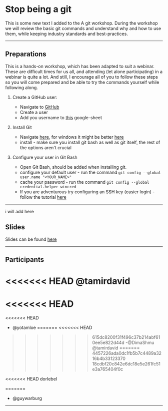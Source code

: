 # Stop being a git
This is some new text I added to the 
A git workshop.
During the workshop we will review the basic git commands and understand why and how to use them,
while keeping industry standards and best-practices.

---

## Preparations

This is a hands-on workshop, which has been adapted to suit a webinar.
These are difficult times for us all, and attending (let alone participating) in a webinar is quite a lot.
And still, I encourage all of you to follow these steps so you will come prepared and be able to try the commands yourself while following along.

1. Create a GitHub user:

   - Navigate to [GitHub](https://github.com/join)
   - Create a user
   - Add you username to [this](https://docs.google.com/spreadsheets/d/1R_E1-9csNvyTKy9Y5QXo4OAEp45XcPxFzDwfp6zedtk/edit?usp=sharing) google-sheet

2. Install Git

   - Navigate [here](https://git-scm.com/downloads), for windows it might be better [here](https://gitforwindows.org/)
   - install - make sure you install git bash as well as git itself, the rest of the options aren't crucial

3. Configure your user in Git Bash
   - Open Git Bash, should be added when installing git.
   - configure your default user - run the command `git config --global user.name "<YOUR_NAME>"`
   - cache your password - run the command `git config --global credential.helper wincred`
   - If you are adventurous try configuring an SSH key (easier login) - follow the tutorial [here](https://help.github.com/en/github/authenticating-to-github/connecting-to-github-with-ssh)

---
i will add here
## Slides

Slides can be found [here](https://slides.com/guywarburg/stop-being-a-git)

---

## Participants
<<<<<<< HEAD
@tamirdavid
=======
<<<<<<< HEAD
=======
<<<<<<< HEAD
- @yotamloe
=======
<<<<<<< HEAD
>>>>>>> 615dc8200f31f496c37b214abf610ee5e822d44d
-@DimaShmu
@tamirdavid
=======
>>>>>>> 4457226ada0dc1fb5b7c4489a3216b4b33123370
>>>>>>> 18cdbf20c842e6dc18e5e261fc51e3a765404f0c

<<<<<<< HEAD
dorlebel

=======
- @guywarburg
---
